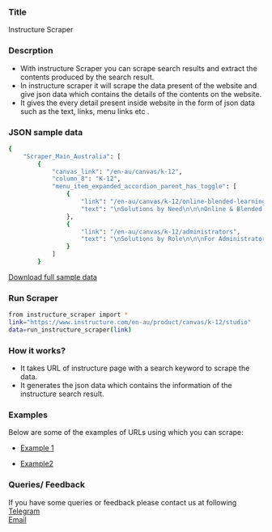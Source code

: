 ### Title

Instructure Scraper

### Descrption

* With instructure Scraper you can scrape search results and extract the contents produced by the search result.
* In instructure scraper it will scrape the data present of the website and give json data which contains the details of the contents on the website.
* It gives the every detail present inside website in the form of json data such as the text, links, menu links etc .

### JSON sample data
```sh
{
    "Scraper_Main_Australia": [
        {
            "canvas_link": "/en-au/canvas/k-12",
            "column_8": "K-12",
            "menu_item_expanded_accordion_parent_has_toggle": [
                {
                    "link": "/en-au/canvas/k-12/online-blended-learning",
                    "text": "\nSolutions by Need\n\n\nOnline & Blended Learning \n\n\nImprove Student Outcomes\n\n\nIntegrations with Other Tools\n\n\n"
                },
                {
                    "link": "/en-au/canvas/k-12/administrators",
                    "text": "\nSolutions by Role\n\n\nFor Administrators\n\n\nFor IT/Technologists\n\n\nFor Educators\n\n\nFor Students & Parents\n\n\n"
                }
            ]
        }
```

[Download full sample data](https://datakund-scraper.s3.amazonaws.com/datakund_GPWP5OU1Q7GE7ZU_json.json)

### Run Scraper
```sh
from instructure_scraper import *
link="https://www.instructure.com/en-au/product/canvas/k-12/studio"
data=run_instructure_scraper(link)
```

### How it works?
* It takes URL of instructure page with a search keyword to scrape the data.
* It generates the json data which contains the information of the instructure search result.


### Examples
Below are some of the examples of URLs using which you can scrape:

* [Example 1](https://www.instructure.com/en-au/product/canvas/k-12/studio)

* [Example2](https://www.instructure.com/en-au/product/canvas/k-12/lms)


### Queries/ Feedback
If you have some queries or feedback please contact us at following    
[Telegram](https://t.me/datakund)  
[Email](abhishek@datakund.com)









